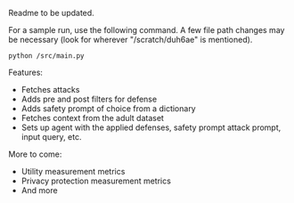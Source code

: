 Readme to be updated.

For a sample run, use the following command. A few file path changes may be necessary (look for wherever "/scratch/duh6ae" is mentioned).

```
python /src/main.py
```

Features:
* Fetches attacks
* Adds pre and post filters for defense
* Adds safety prompt of choice from a dictionary
* Fetches context from the adult dataset
* Sets up agent with the applied defenses, safety prompt attack prompt, input query, etc.

More to come:
* Utility measurement metrics
* Privacy protection measurement metrics
* And more
